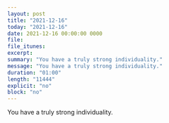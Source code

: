 ```yaml
---
layout: post
title: "2021-12-16"
today: "2021-12-16"
date: 2021-12-16 00:00:00 0000
file:
file_itunes:
excerpt:
summary: "You have a truly strong individuality."
message: "You have a truly strong individuality."
duration: "01:00"
length: "11444"
explicit: "no"
block: "no"
---
```

You have a truly strong individuality.

